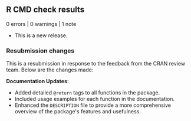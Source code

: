 ## R CMD check results

0 errors | 0 warnings | 1 note

* This is a new release.

### Resubmission changes

This is a resubmission in response to the feedback from the CRAN review team. Below are the changes made:

**Documentation Updates**:
  - Added detailed `@return` tags to all functions in the package.
  - Included usage examples for each function in the documentation.
  - Enhanced the `DESCRIPTION` file to provide a more comprehensive overview of the package's features and usefulness.